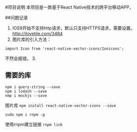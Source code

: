 #项目说明
本项目是一款基于React Native技术的跨平台移动APP，

##问题记录
1.  IOS9开始不支持http请求，默认只支持HTTPS请求，需要设置。
http://ilovetile.com/3484
2. 图片库的引入方法：

```
import Icon from 'react-native-vector-icons/Ionicons';
```
不然会报错。
3. 


## 需要的库
```
npm i query-string --save
npm i lodash --save
nmp i mockjs --save
```
图片库
`npm install react-native-vector-icons --save`

`sudo npm i rnpm -g`

使用rnpm建立链接
`rnpm link`